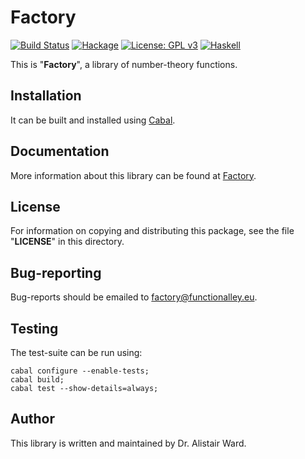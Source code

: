 # **Factory**

[![Build Status](https://travis-ci.org/functionalley/Factory.svg?branch=master)](https://travis-ci.org/functionalley/Factory)
[![Hackage](https://img.shields.io/hackage/v/factory.svg)](https://hackage.haskell.org/package/factory)
[![License: GPL v3](https://img.shields.io/badge/License-GPL%20v3-blue.svg)](https://www.gnu.org/licenses/gpl-3.0)
[![Haskell](https://b.repl.ca/v1/language-haskell-yellow.png)](https://haskell.org)

This is "**Factory**", a library of number-theory functions.

## Installation

It can be built and installed using [Cabal](https://www.haskell.org/cabal/users-guide/installing-packages.html).

## Documentation

More information about this library can be found at [Factory](https://functionalley.eu/Factory/factory.html).

## License

For information on copying and distributing this package, see the file "**LICENSE**" in this directory.

## Bug-reporting

Bug-reports should be emailed to <factory@functionalley.eu>.

## Testing

The test-suite can be run using:

    cabal configure --enable-tests;
    cabal build;
    cabal test --show-details=always;

## Author

This library is written and maintained by Dr. Alistair Ward.

